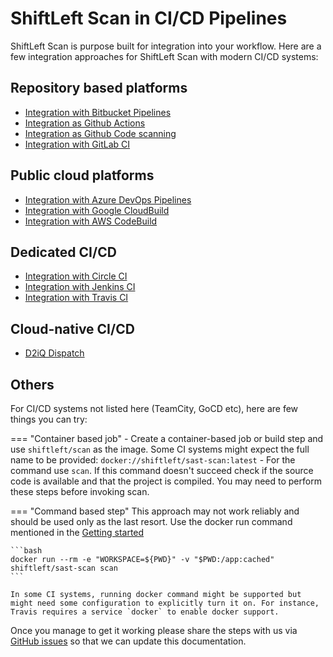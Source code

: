# ShiftLeft Scan in CI/CD Pipelines

ShiftLeft Scan is purpose built for integration into your workflow. Here are a few integration approaches for ShiftLeft Scan with modern CI/CD systems:

## Repository based platforms

- [Integration with Bitbucket Pipelines](bitbucket.md)
- [Integration as Github Actions](github-actions.md)
- [Integration as Github Code scanning](code-scan.md)
- [Integration with GitLab CI](gitlab.md)

## Public cloud platforms

- [Integration with Azure DevOps Pipelines](azure-devops-pipeline.md)
- [Integration with Google CloudBuild](google-cloudbuild.md)
- [Integration with AWS CodeBuild](aws-codebuild.md)

## Dedicated CI/CD

- [Integration with Circle CI](circleci.md)
- [Integration with Jenkins CI](jenkins.md)
- [Integration with Travis CI](travis.md)

## Cloud-native CI/CD

- [D2iQ Dispatch](dispatch.md)

## Others

For CI/CD systems not listed here (TeamCity, GoCD etc), here are few things you can try:

=== "Container based job"
    - Create a container-based job or build step and use `shiftleft/scan` as the image. Some CI systems might expect the full name to be provided: `docker://shiftleft/sast-scan:latest`
    - For the command use `scan`. If this command doesn't succeed check if the source code is available and that the project is compiled. You may need to perform these steps before invoking scan.

=== "Command based step"
    This approach may not work reliably and should be used only as the last resort. Use the docker run command mentioned in the [Getting started](../getting-started/README.md)

    ```bash
    docker run --rm -e "WORKSPACE=${PWD}" -v "$PWD:/app:cached" shiftleft/sast-scan scan
    ```

    In some CI systems, running docker command might be supported but might need some configuration to explicitly turn it on. For instance, Travis requires a service `docker` to enable docker support.

Once you manage to get it working please share the steps with us via [GitHub issues](https://github.com/ShiftLeftSecurity/scan-docs/issues) so that we can update this documentation.
